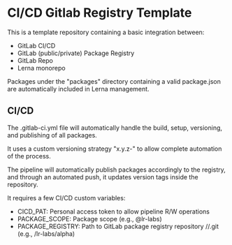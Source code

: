 # CI/CD Gitlab Registry Template

This is a template repository containing a basic integration between:
- GitLab CI/CD
- GitLab (public/private) Package Registry
- GitLab Repo
- Lerna monorepo

Packages under the "packages" directory containing a valid package.json are automatically included in Lerna management.

## CI/CD

The .gitlab-ci.yml file will automatically handle the build, setup, versioning, and publishing of all packages.

It uses a custom versioning strategy "x.y.z-<commit-hash>" to allow complete automation of the process.

The pipeline will automatically publish packages accordingly to the registry, and through an automated push, it updates version tags inside the repository.

It requires a few CI/CD custom variables:
- CICD_PAT: Personal access token to allow pipeline R/W operations
- PACKAGE_SCOPE: Package scope (e.g., @lr-labs)
- PACKAGE_REGISTRY: Path to GitLab package registry repository /<group>/<repo>.git (e.g., /lr-labs/alpha)
